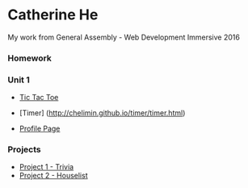 # Catherine He

My work from General Assembly - Web Development Immersive 2016

### Homework
### Unit 1
* [Tic Tac Toe](http://chelimin.github.io/tictactoe/index.html)

* [Timer] (http://chelimin.github.io/timer/timer.html)

* [Profile Page](http://chelimin.github.io)

### Projects
* [Project 1 - Trivia](http://chelimin.github.io/trivia)
* [Project 2 - Houselist](https://shielded-retreat-65340.herokuapp.com/posts)
